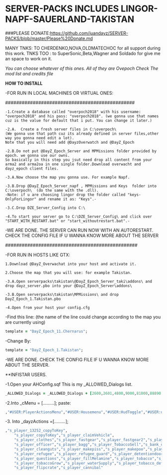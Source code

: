# SERVER-PACKS INCLUDES LINGOR-NAPF-SAUERLAND-TAKISTAN


###PLEASE DONATE:https://github.com/juandayz/SERVER-PACKS/blob/master/Please%20Donate.md


MANY TNKS: TO CHERDENKO,NOVA,OLDMATECHOC for all support during this work. 
TNKS TOO : to SuperSonic,Beta,Wagner and Soldado for give me an space to work on it.

*You can choose whatever of this ones.*
*All of they are Ovepoch*
*Check The mod list and credits file*

**HOW TO INSTALL**

-FOR RUN IN LOCAL MACHINES OR VIRTUAL ONES:

###############################################
```
-1.Create a database called "overpoch2018" with his username: "overpoch2018" and his pass: "overpoch2018". (we gonna use that names cuz is the value for default that i put. You can change it later.)
```

```
-2.A.  Create a fresh server files in C:\overpoch\  
(We gonna use that path cuz its already defined in server files,other way you gonna need edit a lot).
Note that you will need add @DayzOverwatch and @DayZ_Epoch
```
```
-2.B.Do not put @DayZ_Epoch_Server and MPMissions folder provided by epoch. we gonna use our owns.
So basically in this step you jsut need drop all content from your arma2 and arma2oa in one single folder.Download overwacht and dayz_epoch client files.
```

```
-3.A.Now choose the map you gonna use. For example Napf.
```

```
-3.B.Drop @DayZ_Epoch_Server_napf , MPMissions and Keys  folder into C:\overpoch\  (do the same with the .dll).
-Note: if u are choosing lingor drop the folder called "keys-OnlyForLingor" and rename it as: "Keys".-
```

```
-3.C.Drop DZE_Server_Config into C:\
```

```
-4.To start your server go to C:\DZE_Server_Config\ and click over "START_WITH_RESTART.bat" or "start_withoutrestart.bat".-
```

-WE ARE DONE. THE SERVER CAN RUN NOW WITH AN AUTORESTART. CHECK THE CONFIG FILE IF U WANNA KNOW MORE ABOUT THE SERVER

################################################


-FOR RUN IN HOSTS LIKE GTX:
```
1.Download @DayZ_Overwachat into your host and activate it.
```

```
2.Choose the map that you will use: for example Takistan.
```

```
-3.A.Open serverpacks\takistan\@DayZ_Epoch_Server_taki\addons\ and drop dayz_server.pbo into your @DayZ_Epoch_Server\addons\
```

```
-3.B.Open serverpacks\takistan\MPMissions\ and drop DayZ_Epoch_1.Takistan.pbo
```

```
-4.Open from your host your config.cfg 
```
-Find this line: (the name of the line could change according to the map you are currently using) 
```ruby
template = "DayZ_Epoch_11.Chernarus";
```
-Change By:
```ruby
template = "DayZ_Epoch_1.Takistan";
```

-WE ARE DONE. CHECK THE CONFIG FILE IF U WANNA KNOW MORE ABOUT THE SERVER.



**INFISTAR USERS.

-1.Open your AHConfig.sqf
This is my _ALLOWED_Dialogs list.

```ruby
_ALLOWED_Dialogs = _ALLOWED_Dialogs + [2600,2601,4800,9000,81000,88890,20001,20002,20003,20004,20005,20006,55510,55511,55514,55515,55516,55517,55518,55519,555120,118338,118339,571113]; // adding some others from community addons
```

-2.Into _cMenu = [.........];   paste:

```ruby
,"#USER:PlayerActionsMenu","#USER:Housemenu","#USER:HudToggle","#USER:deploy","#USER:GrassToggle","#USER:SETVIEW","#USER:sounds","#USER:color","#USER:write","#USER:dance","#USER:deployweapons","#USER:Server","#USER:players","#USER:MY","#USER:adminevents","#USER:admmenu","#USER:surveillance","#USER:STATICS","#USER:USEFUL","#USER:ACTIONS","#USER:workshopMenu","#USER:xmastree","#USER:questions"
```

-3. Into _dayzActions =[.........];

```ruby
,"s_player_13252_copyToKey",
	"s_player_copyToKey","s_player_claimVehicle",
	"s_player_clothes","s_player_fastgear","s_player_fastgear2","s_player_refugeedoor","s_player_cctv","s_player_camerasys",
    "s_player_officer","s_player_bagg","s_player_TobaccoSell","s_bank_dialog1","s_player_isgambling2","s_player_zhide2",
    "s_player_cleanguts","s_player_makepiss","s_player_makepoo","s_player_box","s_player_behero","s_player_bebandit","s_player_managework","s_player_xmastree","s_player_xmas",
	"s_player_refugee","s_player_refugee_guard","s_player_detentiondoor","s_player_get_key","s_player_sisterdoor","s_player_baker","s_player_sisterdoor2",
	"s_player_questions","s_player_fillMelamine","s_player_tobacco","s_player_animals_actions","s_player_Sowtobacco",
	"s_player_tobaccoGrow","s_player_waterSupply","s_player_tobacco_def","s_player_tobacco_mer","s_player_opencrate","s_player_openViruscrate","s_player_radioON",
	"s_player_flipcrate","s_player_cannibal"
```
